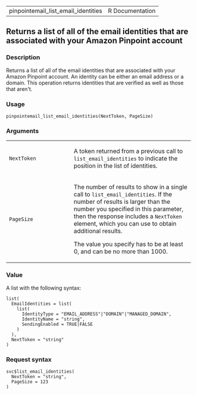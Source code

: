 <table style="width: 100%;">
<tbody>
<tr class="odd">
<td>pinpointemail_list_email_identities</td>
<td style="text-align: right;">R Documentation</td>
</tr>
</tbody>
</table>

## Returns a list of all of the email identities that are associated with your Amazon Pinpoint account

### Description

Returns a list of all of the email identities that are associated with
your Amazon Pinpoint account. An identity can be either an email address
or a domain. This operation returns identities that are verified as well
as those that aren't.

### Usage

    pinpointemail_list_email_identities(NextToken, PageSize)

### Arguments

<table>
<colgroup>
<col style="width: 35%" />
<col style="width: 65%" />
</colgroup>
<tbody>
<tr class="odd">
<td><code
id="pinpointemail_list_email_identities_:_NextToken">NextToken</code></td>
<td><p>A token returned from a previous call to
<code>list_email_identities</code> to indicate the position in the list
of identities.</p></td>
</tr>
<tr class="even">
<td><code
id="pinpointemail_list_email_identities_:_PageSize">PageSize</code></td>
<td><p>The number of results to show in a single call to
<code>list_email_identities</code>. If the number of results is larger
than the number you specified in this parameter, then the response
includes a <code>NextToken</code> element, which you can use to obtain
additional results.</p>
<p>The value you specify has to be at least 0, and can be no more than
1000.</p></td>
</tr>
</tbody>
</table>

### Value

A list with the following syntax:

    list(
      EmailIdentities = list(
        list(
          IdentityType = "EMAIL_ADDRESS"|"DOMAIN"|"MANAGED_DOMAIN",
          IdentityName = "string",
          SendingEnabled = TRUE|FALSE
        )
      ),
      NextToken = "string"
    )

### Request syntax

    svc$list_email_identities(
      NextToken = "string",
      PageSize = 123
    )
